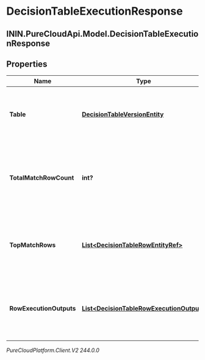 # DecisionTableExecutionResponse

## ININ.PureCloudApi.Model.DecisionTableExecutionResponse

## Properties

|Name | Type | Description | Notes|
|------------ | ------------- | ------------- | -------------|
| **Table** | [**DecisionTableVersionEntity**](DecisionTableVersionEntity) | The decision table version entity that was executed. | [optional] |
| **TotalMatchRowCount** | **int?** | Total number of rows that matched execution input and would return results | [optional] |
| **TopMatchRows** | [**List&lt;DecisionTableRowEntityRef&gt;**](DecisionTableRowEntityRef) | Top 5 rows matching execution input, excluding the one produced the result. | [optional] |
| **RowExecutionOutputs** | [**List&lt;DecisionTableRowExecutionOutput&gt;**](DecisionTableRowExecutionOutput) | The output data for each executed row for which output is collected. | [optional] |



_PureCloudPlatform.Client.V2 244.0.0_
